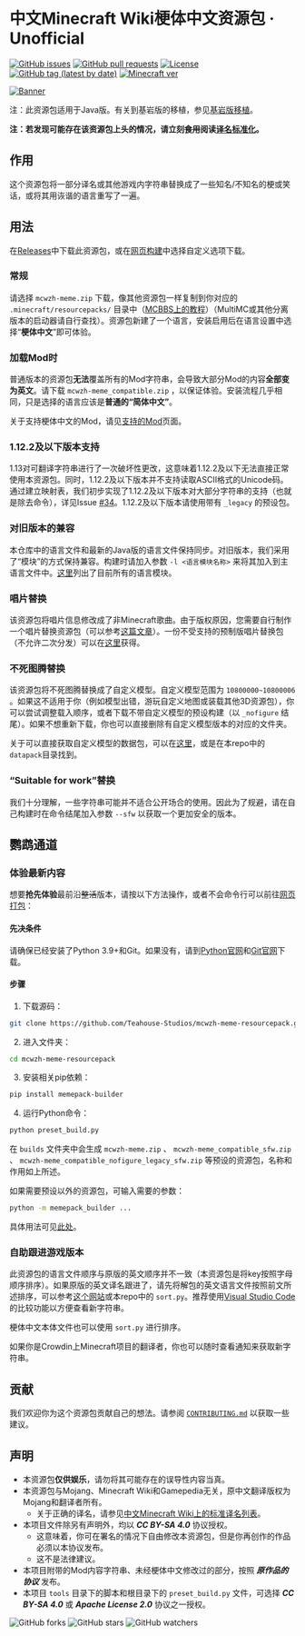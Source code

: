 # 中文Minecraft Wiki梗体中文资源包 · Unofficial

[![GitHub issues](https://img.shields.io/github/issues/Teahouse-Studios/mcwzh-meme-resourcepack?logo=github&style=flat-square)](https://github.com/Teahouse-Studios/mcwzh-meme-resourcepack/issues)    [![GitHub pull requests](https://img.shields.io/github/issues-pr/Teahouse-Studios/mcwzh-meme-resourcepack?logo=github&style=flat-square)](https://github.com/Teahouse-Studios/mcwzh-meme-resourcepack/pulls)    [![License](https://img.shields.io/static/v1?label=License&message=CC%20BY-SA%204.0&color=db2331&style=flat-square&logo=creative%20commons)](https://creativecommons.org/licenses/by-sa/4.0/)    [![GitHub tag (latest by date)](https://img.shields.io/github/v/tag/Teahouse-Studios/mcwzh-meme-resourcepack?label=latest%20version&style=flat-square)](https://github.com/Teahouse-Studios/mcwzh-meme-resourcepack/releases)    [![Minecraft ver](https://img.shields.io/static/v1?label=Minecraft%20version&message=1.12.2%2B&color=db2331&style=flat-square&logo=)](https://minecraft.net)

[![Banner](https://github.com/Teahouse-Studios/mcwzh-meme-resourcepack/blob/master/materials/zh_meme_banner.png?raw=true)](https://www.mcbbs.net/thread-1004643-1-1.html)

注：此资源包适用于Java版。有关到基岩版的移植，参见[基岩版移植](https://github.com/Teahouse-Studios/mcwzh-meme-resourcepack-bedrock)。

**注：若发现可能存在该资源包上头的情况，请立刻~~食用~~阅读[译名标准化](https://minecraft-zh.gamepedia.com/Minecraft_Wiki:译名标准化)。**

## 作用

这个资源包将一部分译名或其他游戏内字符串替换成了一些知名/不知名的梗或笑话，或将其用诙谐的语言重写了一遍。

## 用法

在[Releases](https://github.com/Teahouse-Studios/mcwzh-meme-resourcepack/releases)中下载此资源包，或在[网页构建](https://dl.meme.teahou.se/)中选择自定义选项下载。

### 常规

请选择 `mcwzh-meme.zip` 下载，像其他资源包一样复制到你对应的 `.minecraft/resourcepacks/` 目录中（[MCBBS上的教程](https://www.mcbbs.net/thread-880869-1-1.html)）（MultiMC或其他分离版本的启动器请自行查找）。资源包新建了一个语言，安装启用后在语言设置中选择“**梗体中文**”即可体验。

### 加载Mod时

普通版本的资源包**无法**覆盖所有的Mod字符串，会导致大部分Mod的内容**全部变为英文**。请下载 `mcwzh-meme_compatible.zip` ，以保证体验。安装流程几乎相同，只是选择的语言应该是**普通的“简体中文”**。

关于支持梗体中文的Mod，请见[支持的Mod](./list_of_supported_mods.md)页面。

### 1.12.2及以下版本支持

1.13对可翻译字符串进行了一次破坏性更改，这意味着1.12.2及以下无法直接正常使用本资源包。同时，1.12.2及以下版本并不支持读取ASCII格式的Unicode码。通过建立映射表，我们初步实现了1.12.2及以下版本对大部分字符串的支持（也就是除去命令），详见Issue [#34](https://github.com/Teahouse-Studios/mcwzh-meme-resourcepack/issues/34)。1.12.2及以下版本请使用带有 `_legacy` 的预设包。

### 对旧版本的兼容

本仓库中的语言文件和最新的Java版的语言文件保持同步。对旧版本，我们采用了“模块”的方式保持兼容。构建时请加入参数 `-l <语言模块名称>` 来将其加入到主语言文件中。[这里](./list_of_language_modules.md)列出了目前所有的语言模块。

### 唱片替换

该资源包将唱片信息修改成了非Minecraft歌曲。由于版权原因，您需要自行制作一个唱片替换资源包（可以参考[这篇文章](https://www.planetminecraft.com/blog/how-to-change-music-discs-to-any-song---easy/)）。一份不受支持的预制版唱片替换包（不允许二次分发）可以在[这里](https://files.lakejason0.ml/images/3/34/%E5%94%B1%E7%89%87%E6%9B%BF%E6%8D%A2.zip)获得。

### 不死图腾替换

该资源包将不死图腾替换成了自定义模型。自定义模型范围为 `10800000~10800006` 。如果这不适用于你（例如模型出错，游玩自定义地图或装载其他3D资源包），你可以尝试调整载入顺序，或者下载不带自定义模型的预设构建（以 `_nofigure` 结尾）。如果不想重新下载，你也可以直接删除有自定义模型版本的对应的文件夹。

关于可以直接获取自定义模型的数据包，可以在[这里](https://files.lakejason0.ml/images/e/e5/Figure.zip)，或是在本repo中的`datapack`目录找到。

### “Suitable for work”替换

我们十分理解，一些字符串可能并不适合公开场合的使用。因此为了规避，请在自己构建时在命令结尾加入参数 `--sfw` 以获取一个更加安全的版本。

## 鹦鹉通道

### 体验最新内容

想要**抢先体验**最前沿~~整活~~版本，请按以下方法操作，或者不会命令行可以前往[网页打包](https://dl.meme.teahou.se/)：

#### 先决条件

请确保已经安装了Python 3.9+和Git。如果没有，请到[Python官网](https://www.python.org)和[Git官网](https://www.git-scm.com)下载。

#### 步骤

1. 下载源码：

``` bash
git clone https://github.com/Teahouse-Studios/mcwzh-meme-resourcepack.git
```

2. 进入文件夹：

``` bash
cd mcwzh-meme-resourcepack
```

3. 安装相关pip依赖：

``` bash
pip install memepack-builder
```

4. 运行Python命令：

``` bash
python preset_build.py
```

在 `builds` 文件夹中会生成 `mcwzh-meme.zip` 、 `mcwzh-meme_compatible_sfw.zip` 、 `mcwzh-meme_compatible_nofigure_legacy_sfw.zip` 等预设的资源包，名称和作用如上所述。

如果需要预设以外的资源包，可输入需要的参数：

``` bash
python -m memepack_builder ...
```

具体用法可见[此处](https://github.com/Teahouse-Studios/memepack-builder/blob/main/doc/CLI_Manual.zh-hans.md)。

### 自助跟进游戏版本

此资源包的语言文件顺序与原版的英文顺序并不一致（本资源包是将key按照字母顺序排序）。如果原版的英文译名跟进了，请先将解包的英文语言文件按照前文所述排序，可以参考[这个网站](https://tool.funsmall.cn/jsonsort/)或本repo中的 `sort.py`。推荐使用[Visual Studio Code](https://github.com/microsoft/vscode)的比较功能以方便查看新字符串。

梗体中文本体文件也可以使用 `sort.py` 进行排序。

如果你是Crowdin上Minecraft项目的翻译者，你也可以随时查看通知来获取新字符串。

## 贡献

我们欢迎你为这个资源包贡献自己的想法。请参阅 [`CONTRIBUTING.md`](./CONTRIBUTING.md) 以获取一些建议。

## 声明

* 本资源包**仅供娱乐**，请勿将其可能存在的误导性内容当真。
* 本资源包与Mojang、Minecraft Wiki和Gamepedia无关，原中文翻译版权为Mojang和翻译者所有。
  * 关于正确的译名，请参见[中文Minecraft Wiki上的标准译名列表](https://minecraft-zh.gamepedia.com/Minecraft_Wiki:译名标准化)。
* 本项目文件除另有声明外，均以 ***CC BY-SA 4.0*** 协议授权。
  * 这意味着，你可在署名的情况下自由修改本资源包，但是你再创作的作品必须以本协议发布。
  * 这不是法律建议。
* 本项目附带的Mod内容字符串、未经梗体中文修改过的部分，按照 ***原作品的协议*** 发布。
* 本项目 `tools` 目录下的脚本和根目录下的 `preset_build.py` 文件，可选择 ***CC BY-SA 4.0*** 或 ***Apache License 2.0*** 协议之一授权。

![GitHub forks](https://img.shields.io/github/forks/Teahouse-Studios/mcwzh-meme-resourcepack?style=social)    ![GitHub stars](https://img.shields.io/github/stars/Teahouse-Studios/mcwzh-meme-resourcepack?style=social)    ![GitHub watchers](https://img.shields.io/github/watchers/Teahouse-Studios/mcwzh-meme-resourcepack?style=social)
